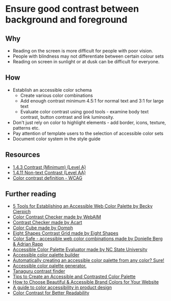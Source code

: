 # Ensure good contrast between background and foreground
## Why
* Reading on the screen is more difficult for people with poor vision.
* People with blindness may not differentiate between certain colour sets
* Reading on screen in sunlight or at dusk can be difficult for everyone.

## How
* Establish an accessible color schema
  - Create various color combinations
  - Add enough contrast minimum 4.5:1 for normal text and 3:1 for large text
  - Evaluate color contrast using good tools - examine body text contrast, button contrast and link luminosity. 
* Don't just rely on color to highlight elements - add  border, icons, texture, patterns etc.
* Pay attention of template users to the selection of accessible color sets
* Document color system in the style guide

## Resources
* [1.4.3 Contrast (Minimum) (Level A)](https://www.w3.org/TR/WCAG21/#contrast-minimum)
* [1.4.11 Non-text Contrast (Level AA)](https://www.w3.org/TR/WCAG21/#non-text-contrast)
* [Color contrast definition - WCAG](https://www.w3.org/TR/UNDERSTANDING-WCAG20/visual-audio-contrast-contrast.html#contrast-ratiodef)

## Further reading
* [5 Tools for Establishing an Accessible Web Color Palette by Becky Cierpich](https://www.mediacurrent.com/blog/5-tools-establishing-accessible-web-color-palette/)
* [Color Contrast Checker made by WebAIM](https://webaim.org/resources/contrastchecker/)
* [Contrast Checker made by Acart](https://contrastchecker.com/)
* [Color Cube made by Oomph](https://oomphinc.github.io/colorcube/)
* [Eight Shapes Contrast Grid made by Eight Shapes](http://contrast-grid.eightshapes.com/)
* [Color Safe - accessible web color combinations made by Donielle Berg & Adrian Rapp](http://colorsafe.co/)
* [Accessible Color Palette Evaluator made by NC State University](https://accessibility.oit.ncsu.edu/tools/color-contrast/)
* [Accessible color palette builder](https://toolness.github.io/accessible-color-matrix/)
* [Automatically creating an accessible color palette from any color? Sure!](https://medium.com/confrere/automatically-creating-an-accessible-color-palette-from-any-color-sure-e735c3f2f45e)
* [Accessible color palette generator.](https://confrere.com/a11y/test/)
* [Tanaguru contrast finder](http://contrast-finder.tanaguru.com/)
* [Tips to Create an Accessible and Contrasted Color Palette](https://stephaniewalter.design/blog/tips-create-accessible-color-palette/)
* [How to Choose Beautiful & Accessible Brand Colors for Your Website](https://oddbird.net/2017/1/16/color/)
* [A guide to color accessibility in product design](https://www.invisionapp.com/inside-design/color-accessibility-product-design/)
* [Color Contrast for Better Readability](https://www.viget.com/articles/color-contrast/)
